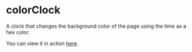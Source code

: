 # colorClock
A clock that changes the background color of the page using the time as a hex color.

You can view it in action [here](http://tryfruit.github.io/colorClock).
